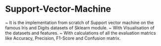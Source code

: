 # Support-Vector-Machine
~ It is the implementation from scratch of Support vector machine on the famous Iris and Digits datasets of Sklearn module.
~ With Visualisation of the datasets and features.
~ With calculations of all the evaluation matrics like Accuracy, Precision, F1-Score and Confusion matrix.

